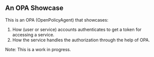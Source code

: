 ## An OPA Showcase

This is an OPA (OpenPolicyAgent) that showcases:
1. How (user or service) accounts authenticates to get a token for accessing a service.
2. How the service handles the authorization through the help of OPA.

Note: This is a work in progress.


